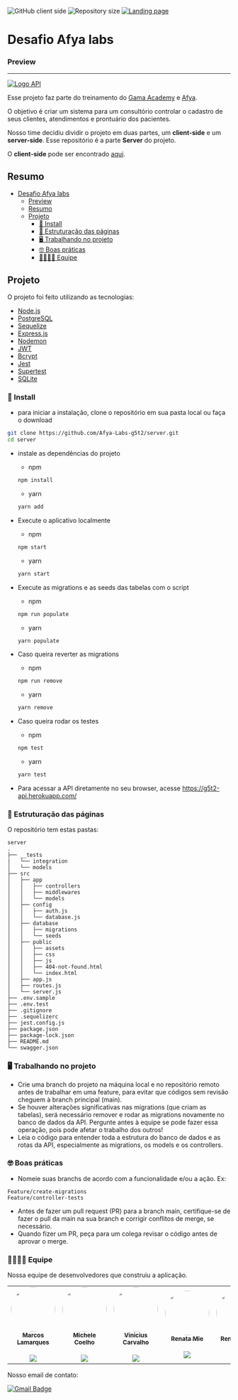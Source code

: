 <p align="start">
  <img alt="GitHub client side" src="https://img.shields.io/badge/g5t2-server-red">

  <img alt="Repository size" src="https://img.shields.io/github/repo-size/Afya-Labs-g5t2/server">
  
  <a href="https://i52-afyalabs.herokuapp.com/">
    <img alt="Landing page" src="https://img.shields.io/badge/Landing_page-white">
  </a>
</p>


# Desafio Afya labs

### Preview 

---
[![Logo API](https://user-images.githubusercontent.com/43910483/122138140-8161ab80-ce1c-11eb-8017-e23437faecb2.png)](https://g5t2-api.herokuapp.com/)

Esse projeto faz parte do treinamento do [Gama Academy](https://www.gama.academy/) e [Afya](https://afya.com.br/).

O objetivo é criar um sistema para um consultório controlar o cadastro de seus clientes, atendimentos e prontuário dos pacientes.

Nosso time decidiu dividir o projeto em duas partes, um **client-side** e um **server-side**. Esse repositório é a parte **Server** do projeto. 

O **client-side** pode ser encontrado [aqui](https://github.com/Afya-Labs-g5t2/client).

## Resumo

- [Desafio Afya labs](#desafio-afya-labs)
    - [Preview](#preview)
  - [Resumo](#resumo)
  - [Projeto](#projeto)
    - [🚀 Install](#-install)
    - [📂 Estruturação das páginas](#-estruturação-das-páginas)
    - [🖥️ Trabalhando no projeto](#️-trabalhando-no-projeto)
    - [🤓 Boas práticas](#-boas-práticas)
    - [👩‍💻👨‍💻 Equipe](#-equipe)

## Projeto


O projeto foi feito utilizando as tecnologias:

- [Node.js](https://nodejs.org/) 
- [PostgreSQL](https://www.postgresql.org/)
- [Sequelize](https://sequelize.org/)
- [Express.js](https://expressjs.com/)
- [Nodemon](https://nodemon.io/)
- [JWT](https://jwt.io/)
- [Bcrypt](https://www.npmjs.com/package/bcrypt)
- [Jest](https://jestjs.io/)
- [Supertest](https://www.npmjs.com/package/supertest)
- [SQLite](https://www.sqlite.org/index.html)


### 🚀 Install

- para iniciar a instalação, clone o repositório em sua pasta local ou faça o download 
```bash
git clone https://github.com/Afya-Labs-g5t2/server.git
cd server
```
- instale as dependências do projeto

  - npm
  ```bash
  npm install
  ```
  - yarn
  ```bash
  yarn add
  ```
- Execute o aplicativo localmente
  - npm
  ```bash
  npm start
  ```
  - yarn
  ```bash
  yarn start
  ```
- Execute as migrations e as seeds das tabelas com o script
  - npm  
  ```bash
  npm run populate
  ``` 
  - yarn  
  ```bash
  yarn populate
  ``` 
- Caso queira reverter as migrations
  
  - npm  
  ```bash
  npm run remove
  ``` 
  - yarn 
  ```bash
  yarn remove
  ``` 
- Caso queira rodar os testes
  
  - npm  
  ```bash
  npm test
  ``` 
  - yarn 
  ```bash
  yarn test
  ``` 


- Para acessar a API diretamente no seu browser, acesse https://g5t2-api.herokuapp.com/

### 📂 Estruturação das páginas
O repositório tem estas pastas:
```
server
.
├── __tests
|   └── integration
│   └── models
├── src
│   ├── app
│   │   ├── controllers
│   │   ├── middlewares
│   │   └── models
│   ├── config
│   │   ├── auth.js
│   │   └── database.js
│   ├── database
│   │   ├── migrations
│   │   └── seeds
│   ├── public
│   │   ├── assets
│   │   ├── css
│   │   ├── js
│   │   ├── 404-not-found.html
│   │   └── index.html
│   ├── app.js
│   ├── routes.js
│   └── server.js
├── .env.sample
├── .env.test
├── .gitignore
├── .sequelizerc
├── jest.config.js
├── package.json
├── package-lock.json
├── README.md
└── swagger.json

```

### 🖥️ Trabalhando no projeto

- Crie uma branch do projeto na máquina local e no repositório remoto antes de trabalhar em uma feature, para evitar que códigos sem revisão cheguem à branch principal (main).
- Se houver alterações significativas nas migrations (que criam as tabelas), será necessário remover e rodar as migrations novamente no banco de dados da API. Pergunte antes à equipe se pode fazer essa operação, pois pode afetar o trabalho dos outros!
- Leia o código para entender toda a estrutura do banco de dados e as rotas da API, especialmente as migrations, os models e os controllers.

### 🤓 Boas práticas

- Nomeie suas branchs de acordo com a funcionalidade e/ou a ação. Ex:
```
Feature/create-migrations
Feature/controller-tests
```
- Antes de fazer um pull request (PR) para a branch main, certifique-se de fazer o pull da main na sua branch e corrigir conflitos de merge, se necessário.
- Quando fizer um PR, peça para um colega revisar o código antes de aprovar o merge.


### 👩‍💻👨‍💻 Equipe

Nossa equipe de desenvolvedores que construiu a aplicação.

<table>
  <tr>
    <td align="center"><a href="https://github.com/mlamarques"><img style="border-radius: 50%;" src="https://user-images.githubusercontent.com/43910483/157730005-e6c58249-4074-47a1-a258-ecbc7176b071.jpg" width="100px;" alt=""/><br/><sub><b>Marcos Lamarques</b></sub></a><br/><br/>
     <a href="https://www.linkedin.com/in/mlamarques/"><img src="https://img.shields.io/badge/-Marcos-blue?style=flat-square&logo=Linkedin&logoColor=white"></a>
    </td>
    <td align="center"><a href="https://github.com/micheleset7"><img style="border-radius: 50%;" src="https://avatars.githubusercontent.com/u/60739164?v=4" width="100px;" alt=""/><br/><sub><b>Michele Coelho</b></sub></a><br/><br/>
    <a href="https://www.linkedin.com/in/michele-coelho-5017aa79/"><img src="https://img.shields.io/badge/-Michele-blue?style=flat-square&logo=Linkedin&logoColor=white"></a></td>
    <td align="center"><a href="https://github.com/vinicius-carvalho"><img style="border-radius: 50%;" src="https://avatars.githubusercontent.com/u/8262141?v=4" width="100px;" alt=""/><br /><sub><b>Vinicius Carvalho</b></sub></a><br/><br/>
    <a href="https://www.linkedin.com/in/viniciuscostacarvalho/"><img src="https://img.shields.io/badge/-Vinicius-blue?style=flat-square&logo=Linkedin&logoColor=white"></a>
    </td>
    <td align="center"><a href="https://github.com/RenataMie"><img style="border-radius: 50%;" src="https://avatars.githubusercontent.com/u/73265234?v=4" width="100px;" alt=""/><br /><sub><b>Renata Mie</b></sub></a><br/><br/>
    <a href="https://www.linkedin.com/in/renatakanezaki/"><img src="https://img.shields.io/badge/-Renata-blue?style=flat-square&logo=Linkedin&logoColor=white"></a>
    </td>
    <td align="center"><a href="https://github.com/renatolobojr"><img style="border-radius: 50%;" src="https://avatars.githubusercontent.com/u/6940290?v=4" width="100px;" alt=""/><br /><sub><b>Renato Lobo</b></sub></a><br/><br/>
    <a href="https://www.linkedin.com/in/renatolobo-engenheiro/"><img src="https://img.shields.io/badge/-Renato-blue?style=flat-square&logo=Linkedin&logoColor=white"></a>
    </td>
    <td align="center"><a href="https://github.com/Thais-Hoshii"><img style="border-radius: 50%;" src="https://user-images.githubusercontent.com/43910483/157729932-d3f2a39f-0325-41d0-bbff-0c7d08091373.jpg" width="100px;" alt=""/><br /><sub><b>Thaís Hoshii</b></sub></a><br/><br/>
    <a href="https://www.linkedin.com/in/thais-hoshii/"><img src="https://img.shields.io/badge/-Thais-blue?style=flat-square&logo=Linkedin&logoColor=white"></a></td>
    <tr>
 </table>
 
Nosso email de contato: 

[![Gmail Badge](https://img.shields.io/badge/-g5t2.desafioafyalabs@gmail.com-c14438?style=flat-square&logo=Gmail&logoColor=white&link=mailto:g5t2.desafioafyalabs@gmail.com)](mailto:g5t2.desafioafyalabs@gmail.com)
